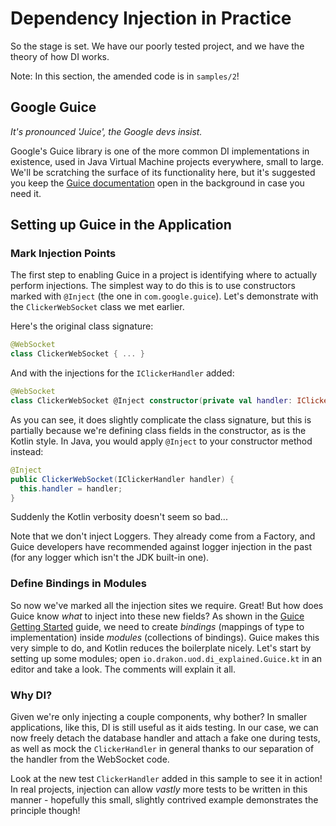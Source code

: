 # Dependency Injection in Practice
So the stage is set. We have our poorly tested project, and we have the theory of how DI works.

Note: In this section, the amended code is in `samples/2`!

## Google Guice
_It's pronounced 'Juice', the Google devs insist._

Google's Guice library is one of the more common DI implementations in existence, used in Java Virtual Machine projects
everywhere, small to large. We'll be scratching the surface of its functionality here, but it's suggested you keep the
[Guice documentation](https://github.com/google/guice/wiki/GettingStarted) open in the background in case you need it.

## Setting up Guice in the Application
### Mark Injection Points
The first step to enabling Guice in a project is identifying where to actually perform injections. The simplest way to
do this is to use constructors marked with `@Inject` (the one in `com.google.guice`). Let's demonstrate with the
`ClickerWebSocket` class we met earlier.

Here's the original class signature:
```kotlin
@WebSocket
class ClickerWebSocket { ... }
```

And with the injections for the `IClickerHandler` added:
```kotlin
@WebSocket
class ClickerWebSocket @Inject constructor(private val handler: IClickerHandler) { ... }
```

As you can see, it does slightly complicate the class signature, but this is partially because we're defining class
fields in the constructor, as is the Kotlin style. In Java, you would apply `@Inject` to your constructor method
instead:
```java
@Inject
public ClickerWebSocket(IClickerHandler handler) {
  this.handler = handler;
}
```

Suddenly the Kotlin verbosity doesn't seem so bad...

Note that we don't inject Loggers. They already come from a Factory, and Guice developers have recommended against
logger injection in the past (for any logger which isn't the JDK built-in one).

### Define Bindings in Modules
So now we've marked all the injection sites we require. Great! But how does Guice know _what_ to inject into these new
fields? As shown in the [Guice Getting Started](https://github.com/google/guice/wiki/GettingStarted) guide, we need to
create _bindings_ (mappings of type to implementation) inside _modules_ (collections of bindings). Guice makes this very
simple to do, and Kotlin reduces the boilerplate nicely. Let's start by setting up some modules; open
`io.drakon.uod.di_explained.Guice.kt` in an editor and take a look. The comments will explain it all.

### Why DI?
Given we're only injecting a couple components, why bother? In smaller applications, like this, DI is still useful as it
aids testing. In our case, we can now freely detach the database handler and attach a fake one during tests, as well
as mock the `ClickerHandler` in general thanks to our separation of the handler from the WebSocket code.

Look at the new test `ClickerHandler` added in this sample to see it in action! In real projects, injection can allow
_vastly_ more tests to be written in this manner - hopefully this small, slightly contrived example demonstrates the
principle though!
